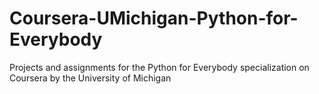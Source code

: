 # Coursera-UMichigan-Python-for-Everybody

Projects and assignments for the Python for Everybody specialization on Coursera by the University of Michigan 
